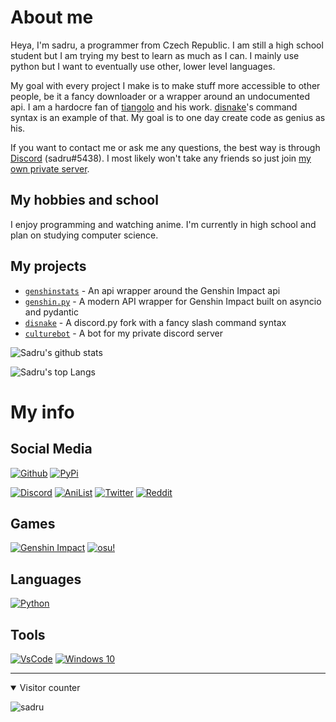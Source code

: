# About me
Heya, I'm sadru, a programmer from Czech Republic. I am still a high school student but I am trying my best to learn as much as I can. I mainly use python but I want to eventually use other, lower level languages.

My goal with every project I make is to make stuff more accessible to other people, be it a fancy downloader or a wrapper around an undocumented api. I am a hardocre fan of [tiangolo](https://github.com/tiangolo) and his work. [disnake](https://github.com/EQUENOS/disnake)'s command syntax is an example of that. My goal is to one day create code as genius as his.

If you want to contact me or ask me any questions, the best way is through [Discord](https://discord.com/users/454513969265115137) (sadru#5438). I most likely won't take any friends so just join [my own private server](https://discord.gg/sMkSKRPuCR).

## My hobbies and school
I enjoy programming and watching anime. I'm currently in high school and plan on studying computer science.

## My projects
- [`genshinstats`](https://github.com/thesadru/genshinstats) - An api wrapper around the Genshin Impact api 
- [`genshin.py`](https://github.com/thesadru/genshin.py) - A modern API wrapper for Genshin Impact built on asyncio and pydantic
- [`disnake`](https://github.com/EQUENOS/disnake) - A discord.py fork with a fancy slash command syntax
- [`culturebot`](https://github.com/thesadru/culturebot) - A bot for my private discord server

![Sadru's github stats](https://github-readme-stats.vercel.app/api?username=thesadru&show_icons=true&theme=radical)

![Sadru's top Langs](https://github-readme-stats.vercel.app/api/top-langs/?username=thesadru&layout=compact&theme=radical)

# My info

## Social Media
[![Github](https://img.shields.io/badge/github-%23333333.svg?&logo=github&style=for-the-badge&logoColor=white)](https://github.com/thesadru)
[![PyPi](https://img.shields.io/badge/pypi-%230478D7.svg?&logo=pypi&style=for-the-badge&logoColor=white)](https://pypi.org/user/sadru)

[![Discord](https://img.shields.io/badge/discord-%237289DA.svg?&logo=discord&style=for-the-badge&logoColor=white)](https://discord.com/users/454513969265115137)
[![AniList](https://img.shields.io/badge/anilist-%23000FFF.svg?&logo=anilist&style=for-the-badge&logoColor=white)](https://anilist.co/user/sadru)
[![Twitter](https://img.shields.io/badge/twitter-%2355ACEE.svg?&logo=twitter&style=for-the-badge&logoColor=white)](https://twitter.com/thesadru)
[![Reddit](https://img.shields.io/badge/reddit-%23FF4500.svg?&logo=reddit&style=for-the-badge&logoColor=white)](https://www.reddit.com/user/the_sadru)
[](https://discord.gg/DPeqMSBGVB)

## Games
[![Genshin Impact](https://img.shields.io/badge/Genshin%20Impact-%23555555.svg?&logo=genshin&style=for-the-badge&logoColor=white)](https://webstatic-sea.mihoyo.com/app/community-game-records-sea/index.html?gid=2&user_id=8366222#/ys)
[![osu!](https://img.shields.io/badge/osu!-%23ff66aa.svg?&logo=osu!&style=for-the-badge&logoColor=white)](https://osu.ppy.sh/users/16573307)

## Languages
[![Python](https://img.shields.io/badge/python-3.9-%234B8BBE.svg?&logo=python&style=for-the-badge&logoColor=white)](https://www.python.org/)

## Tools
[![VsCode](https://img.shields.io/badge/VsCode-%230078D7.svg?&logo=vs-code&style=for-the-badge&logoColor=white)](https://code.visualstudio.com/)
[![Windows 10](https://img.shields.io/badge/windows-10-%230078D7.svg?&logo=windows&style=for-the-badge&logoColor=white)](https://www.linux.org/)

---

<details open>
<summary>Visitor counter</summary>

![sadru](https://count.getloli.com/get/@sadru?theme=rule34)

</details>

